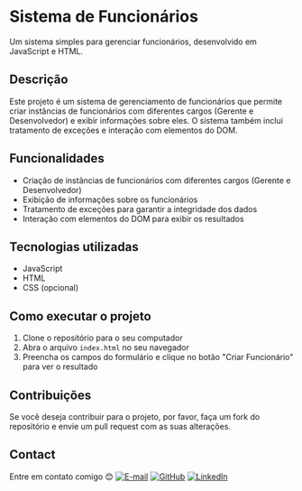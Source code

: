 # Sistema de Funcionários

Um sistema simples para gerenciar funcionários, desenvolvido em JavaScript e HTML.

## Descrição

Este projeto é um sistema de gerenciamento de funcionários que permite criar instâncias de funcionários com diferentes cargos (Gerente e Desenvolvedor) e exibir informações sobre eles. O sistema também inclui tratamento de exceções e interação com elementos do DOM.

## Funcionalidades

* Criação de instâncias de funcionários com diferentes cargos (Gerente e Desenvolvedor)
* Exibição de informações sobre os funcionários
* Tratamento de exceções para garantir a integridade dos dados
* Interação com elementos do DOM para exibir os resultados

## Tecnologias utilizadas

* JavaScript
* HTML
* CSS (opcional)

## Como executar o projeto

1. Clone o repositório para o seu computador
2. Abra o arquivo `index.html` no seu navegador
3. Preencha os campos do formulário e clique no botão "Criar Funcionário" para ver o resultado

## Contribuições

Se você deseja contribuir para o projeto, por favor, faça um fork do repositório e envie um pull request com as suas alterações.

## Contact
Entre em contato comigo 😊
[![E-mail](https://img.shields.io/badge/-Email-000?style=for-the-badge&logo=microsoft-outlook&logoColor=f44336)](mailto:vieirayugi05@gmail.com)
[![GitHub](https://img.shields.io/badge/-GitHub-000?style=for-the-badge&logo=github&logoColor=f44336)](https://github.com/Yugi-Vieira/)
[![LinkedIn](https://img.shields.io/badge/-LinkedIn-000?style=for-the-badge&logo=linkedin&logoColor=f44336)](https://www.linkedin.com/in/yugi-vieira/)
